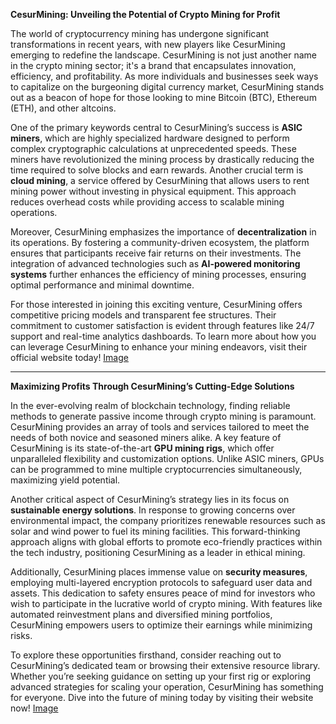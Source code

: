 **CesurMining: Unveiling the Potential of Crypto Mining for Profit**

The world of cryptocurrency mining has undergone significant transformations in recent years, with new players like CesurMining emerging to redefine the landscape. CesurMining is not just another name in the crypto mining sector; it's a brand that encapsulates innovation, efficiency, and profitability. As more individuals and businesses seek ways to capitalize on the burgeoning digital currency market, CesurMining stands out as a beacon of hope for those looking to mine Bitcoin (BTC), Ethereum (ETH), and other altcoins.

One of the primary keywords central to CesurMining’s success is **ASIC miners**, which are highly specialized hardware designed to perform complex cryptographic calculations at unprecedented speeds. These miners have revolutionized the mining process by drastically reducing the time required to solve blocks and earn rewards. Another crucial term is **cloud mining**, a service offered by CesurMining that allows users to rent mining power without investing in physical equipment. This approach reduces overhead costs while providing access to scalable mining operations.

Moreover, CesurMining emphasizes the importance of **decentralization** in its operations. By fostering a community-driven ecosystem, the platform ensures that participants receive fair returns on their investments. The integration of advanced technologies such as **AI-powered monitoring systems** further enhances the efficiency of mining processes, ensuring optimal performance and minimal downtime.

For those interested in joining this exciting venture, CesurMining offers competitive pricing models and transparent fee structures. Their commitment to customer satisfaction is evident through features like 24/7 support and real-time analytics dashboards. To learn more about how you can leverage CesurMining to enhance your mining endeavors, visit their official website today! [Image](https://github.com/user-attachments/assets/b6e7b7a2-655e-4d44-8baa-20c566a3cb65)

---

**Maximizing Profits Through CesurMining’s Cutting-Edge Solutions**

In the ever-evolving realm of blockchain technology, finding reliable methods to generate passive income through crypto mining is paramount. CesurMining provides an array of tools and services tailored to meet the needs of both novice and seasoned miners alike. A key feature of CesurMining is its state-of-the-art **GPU mining rigs**, which offer unparalleled flexibility and customization options. Unlike ASIC miners, GPUs can be programmed to mine multiple cryptocurrencies simultaneously, maximizing yield potential.

Another critical aspect of CesurMining’s strategy lies in its focus on **sustainable energy solutions**. In response to growing concerns over environmental impact, the company prioritizes renewable resources such as solar and wind power to fuel its mining facilities. This forward-thinking approach aligns with global efforts to promote eco-friendly practices within the tech industry, positioning CesurMining as a leader in ethical mining.

Additionally, CesurMining places immense value on **security measures**, employing multi-layered encryption protocols to safeguard user data and assets. This dedication to safety ensures peace of mind for investors who wish to participate in the lucrative world of crypto mining. With features like automated reinvestment plans and diversified mining portfolios, CesurMining empowers users to optimize their earnings while minimizing risks.

To explore these opportunities firsthand, consider reaching out to CesurMining’s dedicated team or browsing their extensive resource library. Whether you’re seeking guidance on setting up your first rig or exploring advanced strategies for scaling your operation, CesurMining has something for everyone. Dive into the future of mining today by visiting their website now! [Image](https://github.com/user-attachments/assets/b6e7b7a2-655e-4d44-8baa-20c566a3cb65)